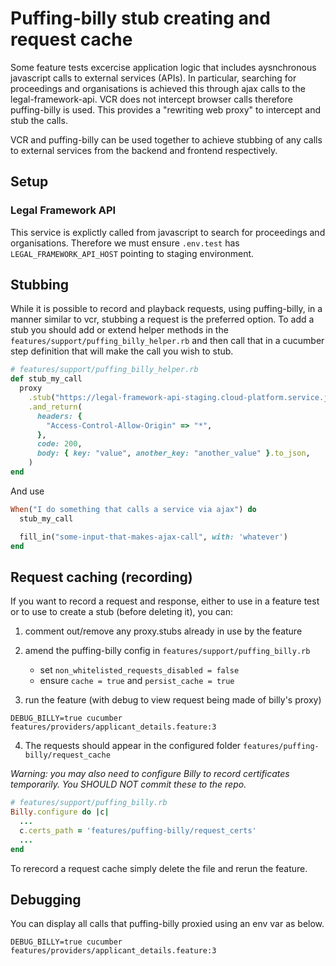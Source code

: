 # Puffing-billy stub creating and request cache

Some feature tests excercise application logic that includes aysnchronous javascript
calls to external services (APIs). In particular, searching for proceedings and organisations is achieved this through ajax calls to the legal-framework-api. VCR does not intercept browser calls therefore puffing-billy is used. This provides a "rewriting web proxy" to intercept and stub the calls.

VCR and puffing-billy can be used together to achieve stubbing of any calls to external services from the backend and frontend respectively.

## Setup

### Legal Framework API
This service is explictly called from javascript to search for proceedings and organisations. Therefore we must ensure `.env.test` has `LEGAL_FRAMEWORK_API_HOST` pointing to staging environment.

## Stubbing
While it is possible to record and playback requests, using puffing-billy, in a manner similar to vcr, stubbing a request is the preferred option. To add a stub you should add or extend helper methods in the `features/support/puffing_billy_helper.rb` and then call that in a cucumber step definition that will make the call you wish to stub.

```ruby
# features/support/puffing_billy_helper.rb
def stub_my_call
  proxy
    .stub("https://legal-framework-api-staging.cloud-platform.service.justice.gov.uk:443/proceeding_types/searches", method: "post")
    .and_return(
      headers: {
        "Access-Control-Allow-Origin" => "*",
      },
      code: 200,
      body: { key: "value", another_key: "another_value" }.to_json,
    )
end
```

And use

```ruby
When("I do something that calls a service via ajax") do
  stub_my_call

  fill_in("some-input-that-makes-ajax-call", with: 'whatever')
end
```

## Request caching (recording)

If you want to record a request and response, either to use in a feature test or to use to create a stub (before deleting it), you can:

1. comment out/remove any proxy.stubs already in use by the feature

2. amend the puffing-billy config in `features/support/puffing_billy.rb`
    - set `non_whitelisted_requests_disabled = false`
    - ensure `cache = true` and `persist_cache = true`

3. run the feature (with debug to view request being made of billy's proxy)

  ```shell
  DEBUG_BILLY=true cucumber features/providers/applicant_details.feature:3
  ```

4. The requests should appear in the configured folder
   `features/puffing-billy/request_cache`


*Warning: you may also need to configure Billy to record certificates temporarily. You SHOULD NOT commit these to the repo.*

```ruby
# features/support/puffing_billy.rb
Billy.configure do |c|
  ...
  c.certs_path = 'features/puffing-billy/request_certs'
  ...
end
```

To rerecord a request cache simply delete the file and rerun the feature.

## Debugging

You can display all calls that puffing-billy proxied using an env var as below.

```shell
DEBUG_BILLY=true cucumber features/providers/applicant_details.feature:3
```
